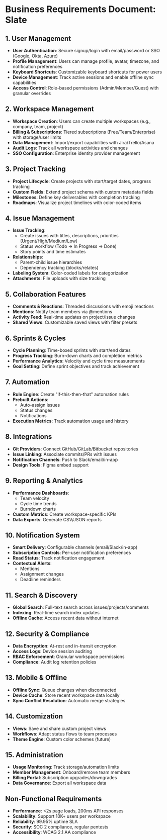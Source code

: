 # Business Requirements Document: Slate

## 1. User Management

- **User Authentication**: Secure signup/login with email/password or SSO (Google, Okta, Azure)
- **Profile Management**: Users can manage profile, avatar, timezone, and notification preferences
- **Keyboard Shortcuts**: Customizable keyboard shortcuts for power users
- **Device Management**: Track active sessions and enable offline sync capabilities
- **Access Control**: Role-based permissions (Admin/Member/Guest) with granular overrides

## 2. Workspace Management

- **Workspace Creation**: Users can create multiple workspaces (e.g., company, team, project)
- **Billing & Subscriptions**: Tiered subscriptions (Free/Team/Enterprise) with storage/user limits
- **Data Management**: Import/export capabilities with Jira/Trello/Asana
- **Audit Logs**: Track all workspace activities and changes
- **SSO Configuration**: Enterprise identity provider management

## 3. Project Tracking

- **Project Lifecycle**: Create projects with start/target dates, progress tracking
- **Custom Fields**: Extend project schema with custom metadata fields
- **Milestones**: Define key deliverables with completion tracking
- **Roadmaps**: Visualize project timelines with color-coded items

## 4. Issue Management

- **Issue Tracking**:
  - Create issues with titles, descriptions, priorities (Urgent/High/Medium/Low)
  - Status workflow (Todo → In Progress → Done)
  - Story points and time estimates
- **Relationships**:
  - Parent-child issue hierarchies
  - Dependency tracking (blocks/relates)
- **Labeling System**: Color-coded labels for categorization
- **Attachments**: File uploads with size tracking

## 5. Collaboration Features

- **Comments & Reactions**: Threaded discussions with emoji reactions
- **Mentions**: Notify team members via @mentions
- **Activity Feed**: Real-time updates on project/issue changes
- **Shared Views**: Customizable saved views with filter presets

## 6. Sprints & Cycles

- **Cycle Planning**: Time-boxed sprints with start/end dates
- **Progress Tracking**: Burn-down charts and completion metrics
- **Performance Analytics**: Velocity and cycle time measurements
- **Goal Setting**: Define sprint objectives and track achievement

## 7. Automation

- **Rule Engine**: Create "if-this-then-that" automation rules
- **Prebuilt Actions**:
  - Auto-assign issues
  - Status changes
  - Notifications
- **Execution Metrics**: Track automation usage and history

## 8. Integrations

- **Git Providers**: Connect GitHub/GitLab/Bitbucket repositories
- **Issue Linking**: Associate commits/PRs with issues
- **Notification Channels**: Push to Slack/email/in-app
- **Design Tools**: Figma embed support

## 9. Reporting & Analytics

- **Performance Dashboards**:
  - Team velocity
  - Cycle time trends
  - Burndown charts
- **Custom Metrics**: Create workspace-specific KPIs
- **Data Exports**: Generate CSV/JSON reports

## 10. Notification System

- **Smart Delivery**: Configurable channels (email/Slack/in-app)
- **Subscription Controls**: Per-user notification preferences
- **Read Status**: Track notification engagement
- **Contextual Alerts**:
  - Mentions
  - Assignment changes
  - Deadline reminders

## 11. Search & Discovery

- **Global Search**: Full-text search across issues/projects/comments
- **Indexing**: Real-time search index updates
- **Offline Cache**: Access recent data without internet

## 12. Security & Compliance

- **Data Encryption**: At-rest and in-transit encryption
- **Access Logs**: Device session auditing
- **RBAC Enforcement**: Granular workspace permissions
- **Compliance**: Audit log retention policies

## 13. Mobile & Offline

- **Offline Sync**: Queue changes when disconnected
- **Device Cache**: Store recent workspace data locally
- **Sync Conflict Resolution**: Automatic merge strategies

## 14. Customization

- **Views**: Save and share custom project views
- **Workflows**: Adapt status flows to team processes
- **Theme Engine**: Custom color schemes (future)

## 15. Administration

- **Usage Monitoring**: Track storage/automation limits
- **Member Management**: Onboard/remove team members
- **Billing Portal**: Subscription upgrades/downgrades
- **Data Governance**: Export all workspace data

## Non-Functional Requirements

- **Performance**: <2s page loads, 200ms API responses
- **Scalability**: Support 10K+ users per workspace
- **Reliability**: 99.95% uptime SLA
- **Security**: SOC 2 compliance, regular pentests
- **Accessibility**: WCAG 2.1 AA compliance
